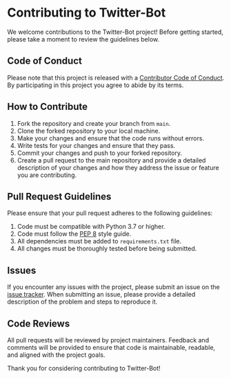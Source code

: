 # Contributing to Twitter-Bot

We welcome contributions to the Twitter-Bot project! Before getting started, please take a moment to review the guidelines below.

## Code of Conduct

Please note that this project is released with a [Contributor Code of Conduct](CODE_OF_CONDUCT.md). By participating in this project you agree to abide by its terms.

## How to Contribute

1. Fork the repository and create your branch from `main`.
2. Clone the forked repository to your local machine.
3. Make your changes and ensure that the code runs without errors.
4. Write tests for your changes and ensure that they pass.
5. Commit your changes and push to your forked repository.
6. Create a pull request to the main repository and provide a detailed description of your changes and how they address the issue or feature you are contributing.

## Pull Request Guidelines

Please ensure that your pull request adheres to the following guidelines:

1. Code must be compatible with Python 3.7 or higher.
2. Code must follow the [PEP 8](https://www.python.org/dev/peps/pep-0008/) style guide.
3. All dependencies must be added to `requirements.txt` file.
4. All changes must be thoroughly tested before being submitted.

## Issues

If you encounter any issues with the project, please submit an issue on the [issue tracker](https://github.com/iamarjitgoyal/Twitter-Bot/issues). When submitting an issue, please provide a detailed description of the problem and steps to reproduce it.

## Code Reviews

All pull requests will be reviewed by project maintainers. Feedback and comments will be provided to ensure that code is maintainable, readable, and aligned with the project goals.

Thank you for considering contributing to Twitter-Bot!
